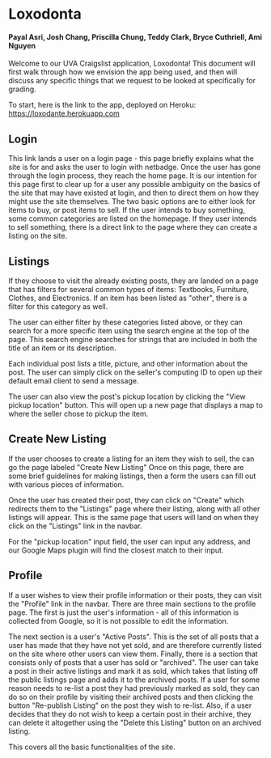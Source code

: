 # Loxodonta #
#### Payal Asri, Josh Chang, Priscilla Chung, Teddy Clark, Bryce Cuthriell, Ami Nguyen ####
Welcome to our UVA Craigslist application, Loxodonta!
This document will first walk through how we envision the app being used, and then will discuss any specific things that we request to be looked at specifically for grading. 

To start, here is the link to the app, deployed on Heroku: https://loxodante.herokuapp.com

## Login ##
This link lands a user on a login page - this page briefly explains what the site is for and asks the user to login with netbadge.
Once the user has gone through the login process, they reach the home page. It is our intention for this page first to clear up for a user any possible ambiguity on the basics of the site that may have existed at login, and then to direct them on how they might use the site themselves. 
The two basic options are to either look for items to buy, or post items to sell. 
If the user intends to buy something, some common categories are listed on the homepage.
If they user intends to sell something, there is a direct link to the page where they can create a listing on the site.

## Listings ##
If they choose to visit the already existing posts, they are landed on a page that has filters for several common types of items: Textbooks, Furniture, Clothes, and Electronics. If an item has been listed as "other", there is a filter for this category as well.

The user can either filter by these categories listed above, or they can search for a more specific item using the search engine at the top of the page. This search engine searches for strings that are included in both the title of an item or its description.

Each individual post lists a title, picture, and other information about the post. The user can simply click on the seller's computing ID to open up their default email client to send a message.

The user can also view the post's pickup location by clicking the "View pickup location" button. This will open up a new page that displays a map to where the seller chose to pickup the item.

## Create New Listing ##
If the user chooses to create a listing for an item they wish to sell, the can go the page labeled "Create New Listing"
Once on this page, there are some brief guidelines for making listings, then a form the users can fill out with various pieces of information.

Once the user has created their post, they can click on "Create" which redirects them to the "Listings" page where their listing, along with all other listings will appear. This is the same page that users will land on when they click on the "Listings" link in the navbar.

For the "pickup location" input field, the user can input any address, and our Google Maps plugin will find the closest match to their input.


## Profile ##
If a user wishes to view their profile information or their posts, they can visit the "Profile" link in the navbar. There are three main sections to the profile page. The first is just the user's information - all of this information is collected from Google, so it is not possible to edit the information. 

The next section is a user's "Active Posts". This is the set of all posts that a user has made that they have not yet sold, and are therefore currently listed on the site where other users can view them. Finally, there is a section that consists only of posts that a user has sold or "archived". The user can take a post in their active listings and mark it as sold, which takes that listing off the public listings page and adds it to the archived posts. If a user for some reason needs to re-list a post they had previously marked as sold, they can do so on their profile by visiting their archived posts and then clicking the button "Re-publish Listing" on the post they wish to re-list. Also, if a user decides that they do not wish to keep a certain post in their archive, they can delete it altogether using the "Delete this Listing" button on an archived listing.


This covers all the basic functionalities of the site.
